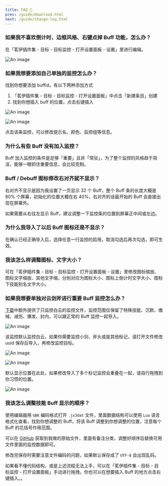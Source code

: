 ```yaml
---
title: FAQ 📄
prev: /guide/download.html
next: /guide/change-log.html
---
```


### 如果我不喜欢倒计时、边框风格、右键点掉 Buff 功能，怎么办？

在「茗伊插件集 - 目标 - 目标监控 - 打开设置面板 - 设置」里进行编辑。

![An image](https://gcore.jsdelivr.net/gh/dunhuixiao/LiyuTargetMon@docs/image/6.jpg)

### 如果我想要添加自己单独的监控怎么办？

找到你想要添加 buffid，有以下两种添加方式

1. 「茗伊插件集 - 目标 - 目标监控 - 打开设置面板」中点击「新建条目」创建
2. 找到你想插入 buff 的位置，点击右键插入

![An image](https://gcore.jsdelivr.net/gh/dunhuixiao/LiyuTargetMon@docs/image/7.jpg)

![An image](https://gcore.jsdelivr.net/gh/dunhuixiao/LiyuTargetMon@docs/image/9.jpg)

点击该条监控，可以修改提示名、颜色、监控组等信息。

### 为什么有些 Buff 没有加入监控？

Buff 加入监控的条件是足够「重要」且非「常驻」，为了整个监控的风格趋于简洁，能够一眼抓住重要信息，会比较克制。

### Buff / Debuff 图标修改右对齐就不显示？

右对齐不显示是因为我设置了一页显示 32 个 Buff，整个 Buff 条的长度大概是 80% 个屏幕，初始化的位置大概在右 40%，右对齐的话最开始的 Buff 会直接出现在屏幕外。

如果需要从右往左显示 Buff，建议调整一下监控条的位置到屏幕正中间或左边。

### 为什么我导入了以后 Buff 图标还是不显示？

在确认已经正确导入后，选择任意一行监控的启用，取消勾选后再次勾选，即可生效。

### 我该怎么样调整图标、文字大小？

可在「茗伊插件集 - 目标 - 目标监控 - 打开设置面板 - 设置」里修改图标缩放、图标文字缩放、其他文字缩，分别对应为图标大小、图标上倒计时文字大小、图标下技能别名文字大小。

### 如果我想要单独对云剑斧进行重要 Buff 监控怎么办？

[下载](download.md)中额外提供了只监控白云的监控文件，监控范围仅保留了特殊技能、沉默、缴械、减伤、爆发、封内，可以跟正常的 Buff 监控一起导入。

![An image](https://gcore.jsdelivr.net/gh/dunhuixiao/LiyuTargetMon@docs/image/1700999727309.jpg)

该监控默认监控白云，如果你需要监控小剑、斧头或是其他标记，请打开文件修改 uuid 保存后导入，再修改监控目标。

![An image](https://gcore.jsdelivr.net/gh/dunhuixiao/LiyuTargetMon@docs/image/1700999874470.png)

![An image](https://gcore.jsdelivr.net/gh/dunhuixiao/LiyuTargetMon@docs/image/1700999917723.jpg)

默认显示位置在此处，如果修改导入了多个标记监控会重叠在一起，请自行拖拽到你习惯的位置。

![An image](https://gcore.jsdelivr.net/gh/dunhuixiao/LiyuTargetMon@docs/image/20220430030945.png)

### 我该怎么调整技能 Buff 显示的顺序？

使用编辑器用 `GBK` 编码格式打开 `.jx3dat` 文件，里面数据结构可以使用 `Lua` 语言格式化查看，找到你想调整的 Buff，将该 Buff 调整到你想调整的位置，注意每个 Buff 的花括号作用范围。

可以在 [GitHub](https://github.com/dunhuixiao/LiyuTargetMon/tree/master/docs/.vuepress/public/targetmon/prioritylevel) 获取到我做的原始文件，里面有备注分类，调整好顺序后替换可用文件里面的监控数据即可。

修改完保存时需要注意文件编码的问题，如果默认保存成了 `UTF-8` 会出现乱码。

如果看不懂代码结构，或是上述流程无法上手，可以在「茗伊插件集 - 目标 - 目标监控 - 打开设置面板」手动进行拖拽，你也可以在想要插入 Buff 的地方点击右键插入。。
